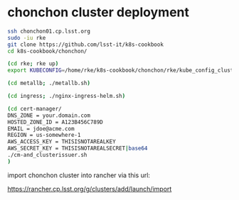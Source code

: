 chonchon cluster deployment
========================

```bash
ssh chonchon01.cp.lsst.org
sudo -iu rke
git clone https://github.com/lsst-it/k8s-cookbook
cd k8s-cookbook/chonchon/

(cd rke; rke up)
export KUBECONFIG=/home/rke/k8s-cookbook/chonchon/rke/kube_config_cluster.yml

(cd metallb; ./metallb.sh)

(cd ingress; ./nginx-ingress-helm.sh)

(cd cert-manager/
DNS_ZONE = your.domain.com
HOSTED_ZONE_ID = A123B456C789D
EMAIL = jdoe@acme.com
REGION = us-somewhere-1
AWS_ACCESS_KEY = THISISNOTAREALKEY
AWS_SECRET_KEY = THISISNOTAREALSECRET|base64
./cm-and_clusterissuer.sh
)

```

import chonchon cluster into rancher via this url:

https://rancher.cp.lsst.org/g/clusters/add/launch/import
